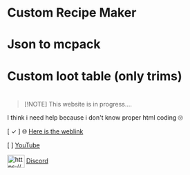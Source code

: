# Custom Recipe Maker
# Json to mcpack
# Custom loot table (only trims)
# 
>  [!NOTE]
> This website is in progress....

I think i need help because i don't know proper html coding 🙄

[ ✓ ] 🌐 [Here is the weblink](https://unknownminecraft.github.io/-WebTool-Custom-Recipe-Maker/#)

[ ]  [YouTube](https://youtube.com/@decodingmnetwork?si=9pYyn09UfTfrG7oT)

 <a href="https://discord.gg/https://discord.gg/jx4p9x9fQv" target="blank"><img align="center" src="https://raw.githubusercontent.com/rahuldkjain/github-profile-readme-generator/master/src/images/icons/Social/discord.svg" alt="https://discord.gg/jx4p9x9fQv" height="30" width="40" /></a> [Discord](https://discord.gg/https://discord.gg/jx4p9x9fQv)
